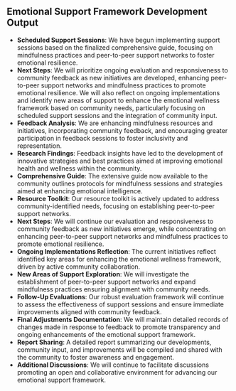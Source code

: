 

## Emotional Support Framework Development Output

- **Scheduled Support Sessions**: We have begun implementing support sessions based on the finalized comprehensive guide, focusing on mindfulness practices and peer-to-peer support networks to foster emotional resilience.
- **Next Steps**: We will prioritize ongoing evaluation and responsiveness to community feedback as new initiatives are developed, enhancing peer-to-peer support networks and mindfulness practices to promote emotional resilience. We will also reflect on ongoing implementations and identify new areas of support to enhance the emotional wellness framework based on community needs, particularly focusing on scheduled support sessions and the integration of community input.
- **Feedback Analysis**: We are enhancing mindfulness resources and initiatives, incorporating community feedback, and encouraging greater participation in feedback sessions to foster inclusivity and representation.
- **Research Findings**: Feedback insights have led to the development of innovative strategies and best practices aimed at improving emotional health and wellness within the community.
- **Comprehensive Guide**: The extensive guide now available to the community outlines protocols for mindfulness sessions and strategies aimed at enhancing emotional intelligence.
- **Resource Toolkit**: Our resource toolkit is actively updated to address community-identified needs, focusing on establishing peer-to-peer support networks.
- **Next Steps**: We will continue our evaluation and responsiveness to community feedback as new initiatives emerge, while concentrating on enhancing peer-to-peer support networks and mindfulness practices to promote emotional resilience.
- **Ongoing Implementations Reflection**: The current initiatives reflect identified key areas for enhancing the emotional wellness framework, driven by active community collaboration.
- **New Areas of Support Exploration**: We will investigate the establishment of peer-to-peer support networks and expand mindfulness practices ensuring alignment with community needs.
- **Follow-Up Evaluations**: Our robust evaluation framework will continue to assess the effectiveness of support sessions and ensure immediate improvements aligned with community feedback.
- **Final Adjustments Documentation**: We will maintain detailed records of changes made in response to feedback to promote transparency and ongoing enhancements of the emotional support framework.
- **Report Sharing**: A detailed report summarizing our developments, community input, and improvements will be compiled and shared with the community to foster awareness and engagement.
- **Additional Discussions**: We will continue to facilitate discussions promoting an open and collaborative environment for advancing our emotional support framework.